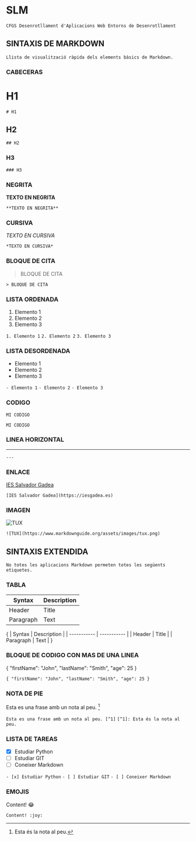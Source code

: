 # SLM

`CFGS Desenrotllament d'Aplicacions Web Entorns de Desenrotllament`

## SINTAXIS DE MARKDOWN

`Llista de visualització ràpida dels elements bàsics de Markdown.`

### CABECERAS

# H1

`# H1`

## H2

`## H2`

### H3

`### H3`

### NEGRITA

**TEXTO EN NEGRITA**

`**TEXTO EN NEGRITA**`

### CURSIVA

*TEXTO EN CURSIVA*

`*TEXTO EN CURSIVA*`

### BLOQUE DE CITA

> BLOQUE DE CITA

`> BLOQUE DE CITA`

### LISTA ORDENADA
1. Elemento 1
2. Elemento 2
3. Elemento 3

`1. Elemento 1`
`2. Elemento 2`
`3. Elemento 3`

### LISTA DESORDENADA
- Elemento 1
- Elemento 2
- Elemento 3

`- Elemento 1`
`- Elemento 2`
`- Elemento 3`

### CODIGO

`MI CODIGO`

``MI CODIGO``

### LINEA HORIZONTAL

---

`---`
### ENLACE

[IES Salvador Gadea](https://iesgadea.es)

`[IES Salvador Gadea](https://iesgadea.es)`

### IMAGEN

![TUX](https://www.markdownguide.org/assets/images/tux.png)

`![TUX](https://www.markdownguide.org/assets/images/tux.png)`

## SINTAXIS EXTENDIDA

`No totes les aplicacions Markdown permeten totes les següents etiquetes.`

### TABLA
| Syntax | Description |
| ----------- | ----------- |
| Header | Title |
| Paragraph | Text |
{
| Syntax | Description |
| ----------- | ----------- |
| Header | Title |
| Paragraph | Text |
}
### BLOQUE DE CODIGO CON MAS DE UNA LINEA
{
  "firstName": "John",
  "lastName": "Smith",
  "age": 25
}

`{ "firstName": "John", "lastName": "Smith", "age": 25 }`

### NOTA DE PIE

Esta es una frase amb un nota al peu. [^1]
[^1]: Esta és la nota al peu.

`Esta es una frase amb un nota al peu. [^1]`
`[^1]: Esta és la nota al peu.`

### LISTA DE TAREAS

- [x] Estudiar Python
- [ ] Estudiar GIT
- [ ] Coneixer Markdown

`- [x] Estudiar Python`
`- [ ] Estudiar GIT`
`- [ ] Coneixer Markdown`


### EMOJIS
Content! :joy:

`Content! :joy:`
